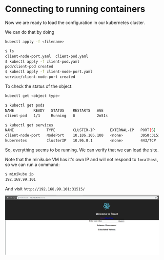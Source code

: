# Connecting to running containers

Now we are ready to load the configuration in our kubernetes cluster.

We can do that by doing

```bash
kubectl apply -f <filename>
```

```bash
$ ls
client-node-port.yaml  client-pod.yaml
$ kubectl apply -f client-pod.yaml
pod/client-pod created
$ kubectl apply -f client-node-port.yaml
service/client-node-port created
```

To check the status of the object:

```bash
kubectl get <object type>
```

```bash
$ kubectl get pods
NAME         READY   STATUS    RESTARTS   AGE
client-pod   1/1     Running   0          2m51s
```

```bash
$ kubectl get services
NAME               TYPE        CLUSTER-IP       EXTERNAL-IP   PORT(S)          AGE
client-node-port   NodePort    10.106.105.100   <none>        3050:31515/TCP   2m26s
kubernetes         ClusterIP   10.96.0.1        <none>        443/TCP          49m
```

So, everything seems to be running. We can verify that we can load the site.

Note that the minikube VM has it's own IP and will not respond to `localhost`, so we can run a command:

```bash
$ minikube ip
192.168.99.101
```

And visit `http://192.168.99.101:31515/`

![](../../images/2019-03-17-15-50-38.png)